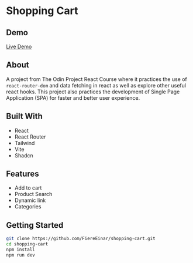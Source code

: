 # Shopping Cart

## Demo

[Live Demo](https://shopping-cart-ten-cyan.vercel.app/shop)

## About

A project from The Odin Project React Course where it practices the use of `react-router-dom` and data fetching in react as well as explore other useful react hooks. This project also practices the development of Single Page Application (SPA) for faster and better user experience.

## Built With

- React
- React Router
- Tailwind
- Vite
- Shadcn

## Features

- Add to cart
- Product Search
- Dynamic link
- Categories

## Getting Started

```bash
git clone https://github.com/FiereEinar/shopping-cart.git
cd shopping-cart
npm install
npm run dev
```
